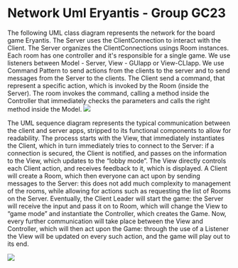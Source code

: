 # Network Uml Eryantis - Group GC23

The following UML class diagram represents the network for the board game Eryantis. The Server uses the ClientConnection to interact with the Client. The Server organizes the ClientConnections usings Room instances. Each room has one controller and it's responsible for a single game. We use listeners between Model - Server, View - GUIapp or View-CLIapp. We use Command Pattern to send actions from the clients to the server and to send messages from the Server to the clients.
The Client send a command, that represent a specific action, which is invoked by the Room (inside the Server). The room invokes the command, calling a method inside the Controller that immediately checks the parameters and calls the right method inside the Model.
![](3/polimi-notes/BSc(ITA)/Ingegneria%20del%20Software/NetworkClassUML.jpg)

The UML sequence diagram represents the typical communication between the client and server apps, stripped to its functional components to allow for readability.
The process starts with the View, that immediately instantiates the Client, which in turn immediately tries to connect to the Server: if a connection is secured, the Client is notified, and passes on the information to the View, which updates to the “lobby mode”.
The View directly controls each Client action, and receives feedback to it, which is displayed.
A Client will create a Room, which then everyone can act upon by sending messages to the Server: this does not add much complexity to management of the rooms, while allowing for actions such as requesting the list of Rooms on the Server.
Eventually, the Client Leader will start the game: the Server will receive the input and pass it on to Room, which will change the View to “game mode” and instantiate the Controller, which creates the Game.
Now, every further communication will take place between the View and Controller, which will then act upon the Game: through the use of a Listener the View will be updated on every such action, and the game will play out to its end.

![](3/polimi-notes/BSc(ITA)/Ingegneria%20del%20Software/NetworkSequenceUML.jpg)